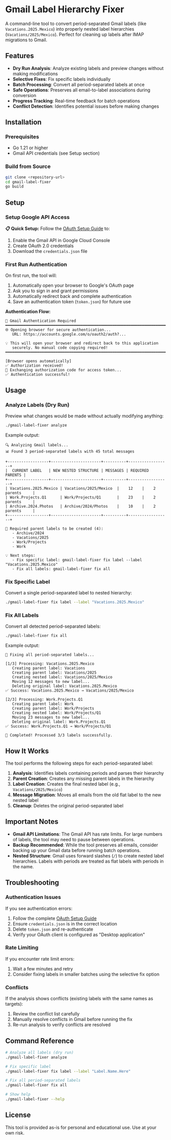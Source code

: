 # Gmail Label Hierarchy Fixer

A command-line tool to convert period-separated Gmail labels (like `Vacations.2025.Mexico`) into properly nested label hierarchies (`Vacations/2025/Mexico`). Perfect for cleaning up labels after IMAP migrations to Gmail.

## Features

- **Dry Run Analysis**: Analyze existing labels and preview changes without making modifications
- **Selective Fixes**: Fix specific labels individually 
- **Batch Processing**: Convert all period-separated labels at once
- **Safe Operations**: Preserves all email-to-label associations during conversion
- **Progress Tracking**: Real-time feedback for batch operations
- **Conflict Detection**: Identifies potential issues before making changes

## Installation

### Prerequisites

- Go 1.21 or higher
- Gmail API credentials (see Setup section)

### Build from Source

```bash
git clone <repository-url>
cd gmail-label-fixer
go build
```

## Setup

### Setup Google API Access

**📋 Quick Setup:** Follow the [OAuth Setup Guide](./setup-oauth.md) to:
1. Enable the Gmail API in Google Cloud Console
2. Create OAuth 2.0 credentials
3. Download the `credentials.json` file

### First Run Authentication

On first run, the tool will:
1. Automatically open your browser to Google's OAuth page
2. Ask you to sign in and grant permissions
3. Automatically redirect back and complete authentication
4. Save an authentication token (`token.json`) for future use

**Authentication Flow:**
```
🔐 Gmail Authentication Required
━━━━━━━━━━━━━━━━━━━━━━━━━━━━━━━━━━━━━━━━━━━━━━━━━━━━━━━━━━━━━━━━━━━━━━━━━━━━
🌐 Opening browser for secure authentication...
   URL: https://accounts.google.com/o/oauth2/auth?...

💡 This will open your browser and redirect back to this application
   securely. No manual code copying required!
━━━━━━━━━━━━━━━━━━━━━━━━━━━━━━━━━━━━━━━━━━━━━━━━━━━━━━━━━━━━━━━━━━━━━━━━━━━━

[Browser opens automatically]
✅ Authorization received!
🔄 Exchanging authorization code for access token...
✅ Authentication successful!
```

## Usage

### Analyze Labels (Dry Run)

Preview what changes would be made without actually modifying anything:

```bash
./gmail-label-fixer analyze
```

Example output:
```
🔍 Analyzing Gmail labels...
📊 Found 3 period-separated labels with 45 total messages

+------------------+----------------------+----------+------------------+
|  CURRENT LABEL   | NEW NESTED STRUCTURE | MESSAGES | REQUIRED PARENTS |
+------------------+----------------------+----------+------------------+
| Vacations.2025.Mexico | Vacations/2025/Mexico  |    12    |    2 parents     |
| Work.Projects.Q1      | Work/Projects/Q1       |    23    |    2 parents     |
| Archive.2024.Photos   | Archive/2024/Photos    |    10    |    2 parents     |
+------------------+----------------------+----------+------------------+

📁 Required parent labels to be created (4):
   - Archive/2024
   - Vacations/2025
   - Work/Projects
   - Work

💡 Next steps:
   - Fix specific label: gmail-label-fixer fix label --label "Vacations.2025.Mexico"
   - Fix all labels: gmail-label-fixer fix all
```

### Fix Specific Label

Convert a single period-separated label to nested hierarchy:

```bash
./gmail-label-fixer fix label --label "Vacations.2025.Mexico"
```

### Fix All Labels

Convert all detected period-separated labels:

```bash
./gmail-label-fixer fix all
```

Example output:
```
🔧 Fixing all period-separated labels...

[1/3] Processing: Vacations.2025.Mexico
   Creating parent label: Vacations
   Creating parent label: Vacations/2025
   Creating nested label: Vacations/2025/Mexico
   Moving 12 messages to new label...
   Deleting original label: Vacations.2025.Mexico
✅ Success: Vacations.2025.Mexico → Vacations/2025/Mexico

[2/3] Processing: Work.Projects.Q1
   Creating parent label: Work
   Creating parent label: Work/Projects
   Creating nested label: Work/Projects/Q1
   Moving 23 messages to new label...
   Deleting original label: Work.Projects.Q1
✅ Success: Work.Projects.Q1 → Work/Projects/Q1

🎉 Completed! Processed 3/3 labels successfully.
```

## How It Works

The tool performs the following steps for each period-separated label:

1. **Analysis**: Identifies labels containing periods and parses their hierarchy
2. **Parent Creation**: Creates any missing parent labels in the hierarchy
3. **Label Creation**: Creates the final nested label (e.g., `Vacations/2025/Mexico`)
4. **Message Migration**: Moves all emails from the old flat label to the new nested label
5. **Cleanup**: Deletes the original period-separated label

## Important Notes

- **Gmail API Limitations**: The Gmail API has rate limits. For large numbers of labels, the tool may need to pause between operations.
- **Backup Recommended**: While the tool preserves all emails, consider backing up your Gmail data before running batch operations.
- **Nested Structure**: Gmail uses forward slashes (`/`) to create nested label hierarchies. Labels with periods are treated as flat labels with periods in the name.

## Troubleshooting

### Authentication Issues

If you see authentication errors:
1. Follow the complete [OAuth Setup Guide](./setup-oauth.md)
2. Ensure `credentials.json` is in the correct location  
3. Delete `token.json` and re-authenticate
4. Verify your OAuth client is configured as "Desktop application"

### Rate Limiting

If you encounter rate limit errors:
1. Wait a few minutes and retry
2. Consider fixing labels in smaller batches using the selective fix option

### Conflicts

If the analysis shows conflicts (existing labels with the same names as targets):
1. Review the conflict list carefully
2. Manually resolve conflicts in Gmail before running the fix
3. Re-run analysis to verify conflicts are resolved

## Command Reference

```bash
# Analyze all labels (dry run)
./gmail-label-fixer analyze

# Fix specific label
./gmail-label-fixer fix label --label "Label.Name.Here"

# Fix all period-separated labels
./gmail-label-fixer fix all

# Show help
./gmail-label-fixer --help
```

## License

This tool is provided as-is for personal and educational use. Use at your own risk.